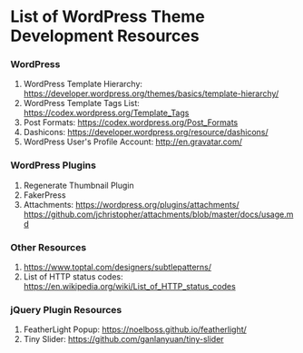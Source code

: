 # List of WordPress Theme Development Resources

### WordPress
1. WordPress Template Hierarchy: https://developer.wordpress.org/themes/basics/template-hierarchy/
2. WordPress Template Tags List: https://codex.wordpress.org/Template_Tags
3. Post Formats: https://codex.wordpress.org/Post_Formats
4. Dashicons: https://developer.wordpress.org/resource/dashicons/
5. WordPress User's Profile Account: http://en.gravatar.com/

### WordPress Plugins

1. Regenerate Thumbnail Plugin
2. FakerPress
3. Attachments:
    https://wordpress.org/plugins/attachments/
    https://github.com/jchristopher/attachments/blob/master/docs/usage.md

### Other Resources

1. https://www.toptal.com/designers/subtlepatterns/
2. List of HTTP status codes: https://en.wikipedia.org/wiki/List_of_HTTP_status_codes

### jQuery Plugin Resources
1. FeatherLight Popup: https://noelboss.github.io/featherlight/
2. Tiny Slider: https://github.com/ganlanyuan/tiny-slider

